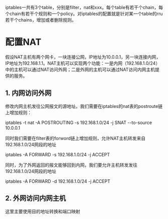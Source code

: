 iptables一共有3个table，分别是filter，nat和xxx。每个table有若干个chain，每个chain有若干个规则和一个policy。对iptables的配置就是针对某一个table的rru若干个chains，增加或者删除规则。

# 配置NAT

假设NAT主机有两个网卡，一块连接公网，IP地址为10.0.0.1，另一块连接内网，IP地址为192.168.1.1。NAT主机可以实现两个功能：一是内网（192.168.1.0/24）中的主机可以通过NAT访问外网；二是外网的主机可以通过NAT访问内网主机提供的服务。

## 1. 内网访问外网

修改内网主机发往公网报文的源地址。我们需要在iptables的nat表的postroute链上增加规则：

iptables -t nat -A POSTROUTING -s 192.168.1.0/24 -j SNAT --to-source 10.0.0.1

同时我们需要在filter表的forword链上增加规则，允许NAT主机转发来自192.168.1.0/24网段的地址

iptables -A FORWARD -s 192.168.1.0/24 -j ACCEPT

同时，为了外网返回的报文能够回到内网，我们要允许主机转发发往192.168.1.0/24网段的地址

iptables -A FORWARD -d 192.168.1.0/24 -j ACCEPT

## 2. 外网访问内网主机

这里主要使用目的地址转换和端口映射

